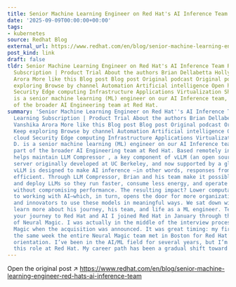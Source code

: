 ```yaml
---
title: Senior Machine Learning Engineer on Red Hat's AI Inference Team
date: '2025-09-09T00:00:00+00:00'
tags:
- kubernetes
source: Redhat Blog
external_url: https://www.redhat.com/en/blog/senior-machine-learning-engineer-red-hats-ai-inference-team
post_kind: link
draft: false
tldr: Senior Machine Learning Engineer on Red Hat's AI Inference Team Red Hat Learning
  Subscription | Product Trial About the authors Brian Dellabetta Holly Bailey Vanshika
  Arora More like this Blog post Blog post Original podcast Original podcast Keep
  exploring Browse by channel Automation Artificial intelligence Open hybrid cloud
  Security Edge computing Infrastructure Applications Virtualization Share Brian D.
  is a senior machine learning (ML) engineer on our AI Inference team, which is part
  of the broader AI Engineering team at Red Hat.
summary: 'Senior Machine Learning Engineer on Red Hat''s AI Inference Team Red Hat
  Learning Subscription | Product Trial About the authors Brian Dellabetta Holly Bailey
  Vanshika Arora More like this Blog post Blog post Original podcast Original podcast
  Keep exploring Browse by channel Automation Artificial intelligence Open hybrid
  cloud Security Edge computing Infrastructure Applications Virtualization Share Brian
  D. is a senior machine learning (ML) engineer on our AI Inference team, which is
  part of the broader AI Engineering team at Red Hat. Based remotely in Chicago, Brian
  helps maintain LLM Compressor , a key component of vLLM (an open source inference
  server originally developed at UC Berkeley, and now supported by a global community).
  vLLM is designed to make AI inference —in other words, responses from models—more
  efficient. Through LLM Compressor, Brian and his team make it possible to optimize
  and deploy LLMs so they run faster, consume less energy, and operate on fewer GPUs,
  without compromising performance. The resulting impact? Lower computational barriers
  to working with AI—which, in turn, opens the door for more organizations, researchers,
  and innovators to use these models in meaningful ways. We sat down with Brian to
  learn more about his journey, his team, and life as a ML engineer. Tell us about
  your journey to Red Hat and AI I joined Red Hat in January through the acquisition
  of Neural Magic. I was actually in the middle of the interview process with Neural
  Magic when the acquisition was announced. It was great timing: my first week was
  the same week the entire Neural Magic team met in Boston for Red Hat’s new hire
  orientation. I’ve been in the AI/ML field for several years, but I’m still new to
  this role at Red Hat. My career path has been a gradual shift toward AI.'
---
```

Open the original post ↗ https://www.redhat.com/en/blog/senior-machine-learning-engineer-red-hats-ai-inference-team
